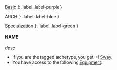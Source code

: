 
[Basic](Game/Progress#Basic)
{: .label .label-purple }

ARCH
{: .label .label-blue }

[Specialization](Game/Progress#Specialization)
{: .label .label-green }
#### NAME
*desc*
* If you are the tagged archetype, you get +1 [Sway](Additional-Attributes#Sway).
* You have access to the following [Equipment](Core/Equipment):
